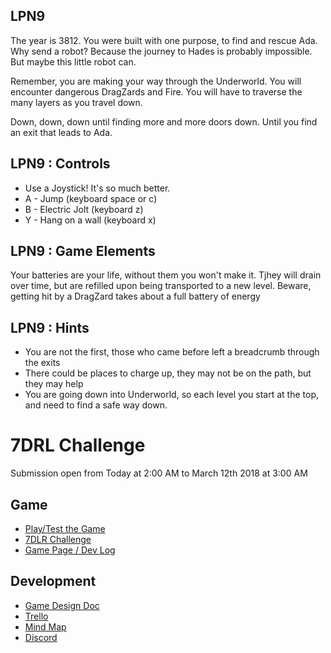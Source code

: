 ## LPN9
The year is 3812. You were built with one purpose, to find and rescue Ada.
Why send a robot? Because the journey to Hades is probably impossible. But maybe this little robot can.

Remember, you are making your way through the Underworld. You will encounter dangerous DragZards and Fire. You will have to traverse the many layers as you travel down.

Down, down, down until finding more and more doors down. Until you find an exit that leads to Ada.

## LPN9 : Controls
* Use a Joystick! It's so much better.
* A - Jump (keyboard space or c)
* B - Electric Jolt (keyboard z)
* Y - Hang on a wall (keyboard x)

## LPN9 : Game Elements
Your batteries are your life, without them you won't make it. Tjhey will drain over time, but are refilled upon being transported to a new level. Beware, getting hit by a DragZard takes about a full battery of energy

## LPN9 : Hints
* You are not the first, those who came before left a breadcrumb through the exits
* There could be places to charge up, they may not be on the path, but they may help
* You are going down into Underworld, so each level you start at the top, and need to find a safe way down.

# 7DRL Challenge 
Submission open from Today at 2:00 AM to March 12th 2018 at 3:00 AM

## Game
* [Play/Test the Game](https://webthingee.github.io/LPN9/)
* [7DLR Challenge](https://itch.io/jam/7drl-challenge-2018)
* [Game Page / Dev Log](https://webthingee.itch.io/lpn9)

## Development
* [Game Design Doc](https://paper.dropbox.com/doc/LPN9-OqTuWvySvZzwD2jsmQxRg)
* [Trello](https://trello.com/b/j2pV0jh9/lpn9)
* [Mind Map](https://www.mindmeister.com/1048975360)
* [Discord](https://discord.gg/uSRcBW8)